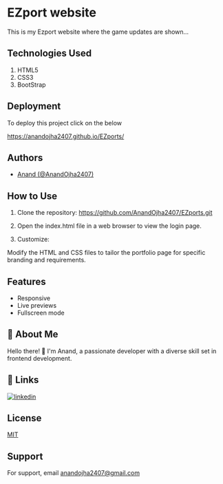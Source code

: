 
# EZport website 

This is my Ezport website where the game updates are shown...


## Technologies Used

1. HTML5  
2. CSS3
3. BootStrap

## Deployment

To deploy this project click on the below 

https://anandojha2407.github.io/EZports/

## Authors

- [Anand (@AnandOjha2407)](https://www.github.com/AnandOjha2407)


## How to Use
1. Clone the repository:
https://github.com/AnandOjha2407/EZports.git

2. Open the index.html file in a web browser to view the login page.

3. Customize:

Modify the HTML and CSS files to tailor the portfolio page for specific branding and requirements.
## Features

- Responsive
- Live previews
- Fullscreen mode



## 🚀 About Me
Hello there! 👋 I'm Anand, a passionate developer with a diverse skill set in frontend development. 

## 🔗 Links

[![linkedin](https://img.shields.io/badge/linkedin-0A66C2?style=for-the-badge&logo=linkedin&logoColor=white)](https://www.linkedin.com/in/anand-ojha-398052247/)






## License

[MIT](https://choosealicense.com/licenses/mit/)


## Support

For support, email anandojha2407@gmail.com

